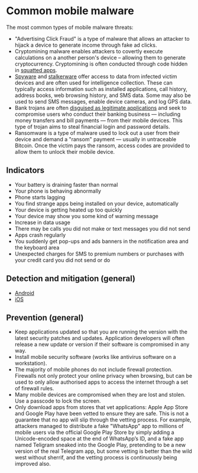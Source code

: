 # Common mobile malware

The most common types of mobile malware threats:

* "Advertising Click Fraud" is a type of malware that allows an attacker to hijack a device to generate income through fake ad clicks.
* Cryptomining malware enables attackers to covertly execute calculations on a another person's device – allowing them to generate cryptocurrency. Cryptomining is often conducted through code hidden in [squatted apps](squatting.md).
* [Spyware](spyware.md) and [stalkerware](stalkerware.md) offer access to data from infected victim devices and are often used for intelligence collection. These can typically access information such as installed applications, call history, address books, web browsing history, and SMS data. Some may also be used to send SMS messages, enable device cameras, and log GPS data.
* Bank trojans are often [disguised as legitimate applications](squatting.md) and seek to compromise users who conduct their banking business — including money transfers and bill payments — from their mobile devices. This type of trojan aims to steal financial login and password details.
* Ransomware is a type of malware used to lock out a user from their device and demand a "ransom" payment — usually in untraceable Bitcoin. Once the victim pays the ransom, access codes are provided to allow them to unlock their mobile device.

## Indicators

* Your battery is draining faster than normal
* Your phone is behaving abnormally
* Phone starts lagging
* You find strange apps being installed on your device, automatically
* Your device is getting heated up too quickly
* Your device may show you some kind of warning message
* Increase in data usage
* There may be calls you did not make or text messages you did not send
* Apps crash regularly
* You suddenly get pop-ups and ads banners in the notification area and the keyboard area
* Unexpected charges for SMS to premium numbers or purchases with your credit card you did not send or do

## Detection and mitigation (general)

* [Android](https://android.tymyrddin.dev/docs/malware/clean-machine)
* [iOS](https://ios.tymyrddin.dev/docs/malware/clean-machine)

## Prevention (general)

* Keep applications updated so that you are running the version with the latest security patches and updates. Application developers will often release a new update or version if their software is compromised in any way.
* Install mobile security software (works like antivirus software on a workstation).
* The majority of mobile phones do not include firewall protection. Firewalls not only protect your online privacy when browsing, but can be used to only allow authorised apps to access the internet through a set of firewall rules.
* Many mobile devices are compromised when they are lost and stolen. Use a passcode to lock the screen. 
* Only download apps from stores that vet applications: Apple App Store and Google Play have been vetted to ensure they are safe. This is not a guarantee that no app will slip through the vetting process. For example, attackers managed to distribute a fake "WhatsApp" app to millions of mobile users via the official Google Play Store by simply adding a Unicode-encoded space at the end of WhatsApp’s ID, and a fake app named Teligram sneaked into the Google Play, pretending to be a new version of the real Telegram app, but some vetting is better than the wild west without sherrif, and the vetting process is continuously being improved also.

